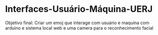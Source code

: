 # Interfaces-Usuário-Máquina-UERJ
Objetivo final: Criar um emoj  que interage com usuário e maquina com arduino e sistema local web e uma camera para o reconhecimento facial 
